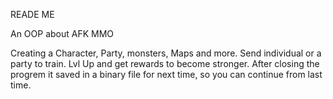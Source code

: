 READE ME

An OOP about AFK MMO 

Creating a Character, Party, monsters, Maps and more.
Send individual or a party to train.
Lvl Up and get rewards to become stronger. 
After closing the progrem it saved in a binary file for next time, so you can continue from last time.

